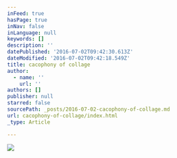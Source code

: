 ```yaml
---
inFeed: true
hasPage: true
inNav: false
inLanguage: null
keywords: []
description: ''
datePublished: '2016-07-02T09:42:30.613Z'
dateModified: '2016-07-02T09:42:18.549Z'
title: cacophony of collage
author:
  - name: ''
    url: ''
authors: []
publisher: null
starred: false
sourcePath: _posts/2016-07-02-cacophony-of-collage.md
url: cacophony-of-collage/index.html
_type: Article

---
```

![](https://the-grid-user-content.s3-us-west-2.amazonaws.com/2940ac78-410d-499d-ba81-f77d511dc4d2.jpg)